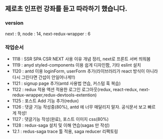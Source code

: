 ## 제로초 인프런 강좌를 듣고 따라하기 했습니다.

### version

next : 9,
node : 14,
next-redux-wrapper : 6

### 작업순서

- 1118 : SSR SPA CSR NEXT 사용 이유 개념 정리, next로 프론트 서버 띄워봄
- 1119 : anyd styled-components 이용 쉽게 디자인함, 기타 eslint 설치
- 1120 : antd 이용 loginForm, userForm 추가(라이브러리가 react 방식이 아니라 다시 그린다면 간섭이 안일어나게!!)
- 1121 : signup page 추가(antd 사용법 연습, 커스텀 훅 복습)
- 1122 : redux 적용 액션 적용한 로그인 로그아웃(redux, react-redux, next-redux-wrapper,redux-devtools-extention)
- 1125 : 포스트 Add 기능 추가(redux)
- 1126 : 댓글 기능 작성중(80%), antd 에 너무 매달리지 말자. 공식문서 보고 빠르게 작성!
- 1127 : 댓글기능 작성(완료), 포스트 이미지 css(80%)
- 1128 : redux-saga 설치 및 이해 연습(sagas 만 작성)
- 12.1 : redus-saga trace 툴 적용, saga reducer 리팩토링
